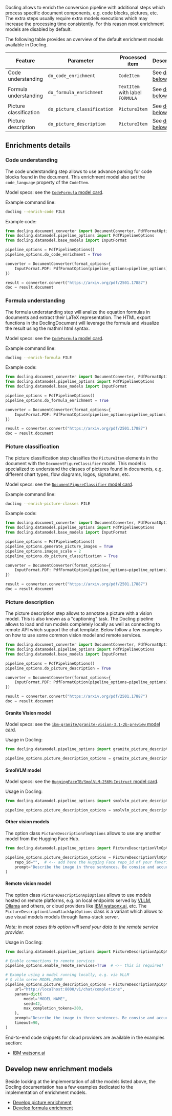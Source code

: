Docling allows to enrich the conversion pipeline with additional steps which process specific document components,
e.g. code blocks, pictures, etc. The extra steps usually require extra models executions which may increase
the processing time consistently. For this reason most enrichment models are disabled by default.

The following table provides an overview of the default enrichment models available in Docling.

| Feature | Parameter | Processed item | Description |
| ------- | --------- | ---------------| ----------- |
| Code understanding | `do_code_enrichment` | `CodeItem` | See [docs below](#code-understanding). |
| Formula understanding | `do_formula_enrichment` | `TextItem` with label `FORMULA` | See [docs below](#formula-understanding). |
| Picture classification | `do_picture_classification` | `PictureItem` | See [docs below](#picture-classification). |
| Picture description | `do_picture_description` | `PictureItem` | See [docs below](#picture-description). |


## Enrichments details

### Code understanding

The code understanding step allows to use advance parsing for code blocks found in the document.
This enrichment model also set the `code_language` property of the `CodeItem`.

Model specs: see the [`CodeFormula` model card](https://huggingface.co/ds4sd/CodeFormula).

Example command line:

```sh
docling --enrich-code FILE
```

Example code:

```py
from docling.document_converter import DocumentConverter, PdfFormatOption
from docling.datamodel.pipeline_options import PdfPipelineOptions
from docling.datamodel.base_models import InputFormat

pipeline_options = PdfPipelineOptions()
pipeline_options.do_code_enrichment = True

converter = DocumentConverter(format_options={
    InputFormat.PDF: PdfFormatOption(pipeline_options=pipeline_options)
})

result = converter.convert("https://arxiv.org/pdf/2501.17887")
doc = result.document
```

### Formula understanding

The formula understanding step will analize the equation formulas in documents and extract their LaTeX representation.
The HTML export functions in the DoclingDocument will leverage the formula and visualize the result using the mathml html syntax.

Model specs: see the [`CodeFormula` model card](https://huggingface.co/ds4sd/CodeFormula).

Example command line:

```sh
docling --enrich-formula FILE
```

Example code:

```py
from docling.document_converter import DocumentConverter, PdfFormatOption
from docling.datamodel.pipeline_options import PdfPipelineOptions
from docling.datamodel.base_models import InputFormat

pipeline_options = PdfPipelineOptions()
pipeline_options.do_formula_enrichment = True

converter = DocumentConverter(format_options={
    InputFormat.PDF: PdfFormatOption(pipeline_options=pipeline_options)
})

result = converter.convert("https://arxiv.org/pdf/2501.17887")
doc = result.document
```

### Picture classification

The picture classification step classifies the `PictureItem` elements in the document with the `DocumentFigureClassifier` model.
This model is specialized to understand the classes of pictures found in documents, e.g. different chart types, flow diagrams,
logos, signatures, etc.

Model specs: see the [`DocumentFigureClassifier` model card](https://huggingface.co/ds4sd/DocumentFigureClassifier).

Example command line:

```sh
docling --enrich-picture-classes FILE
```

Example code:

```py
from docling.document_converter import DocumentConverter, PdfFormatOption
from docling.datamodel.pipeline_options import PdfPipelineOptions
from docling.datamodel.base_models import InputFormat

pipeline_options = PdfPipelineOptions()
pipeline_options.generate_picture_images = True
pipeline_options.images_scale = 2
pipeline_options.do_picture_classification = True

converter = DocumentConverter(format_options={
    InputFormat.PDF: PdfFormatOption(pipeline_options=pipeline_options)
})

result = converter.convert("https://arxiv.org/pdf/2501.17887")
doc = result.document
```


### Picture description

The picture description step allows to annotate a picture with a vision model. This is also known as a "captioning" task.
The Docling pipeline allows to load and run models completely locally as well as connecting to remote API which support the chat template.
Below follow a few examples on how to use some common vision model and remote services.


```py
from docling.document_converter import DocumentConverter, PdfFormatOption
from docling.datamodel.pipeline_options import PdfPipelineOptions
from docling.datamodel.base_models import InputFormat

pipeline_options = PdfPipelineOptions()
pipeline_options.do_picture_description = True

converter = DocumentConverter(format_options={
    InputFormat.PDF: PdfFormatOption(pipeline_options=pipeline_options)
})

result = converter.convert("https://arxiv.org/pdf/2501.17887")
doc = result.document

```

#### Granite Vision model

Model specs: see the [`ibm-granite/granite-vision-3.1-2b-preview` model card](https://huggingface.co/ibm-granite/granite-vision-3.1-2b-preview).

Usage in Docling:

```py
from docling.datamodel.pipeline_options import granite_picture_description

pipeline_options.picture_description_options = granite_picture_description
```

#### SmolVLM model

Model specs: see the [`HuggingFaceTB/SmolVLM-256M-Instruct` model card](https://huggingface.co/HuggingFaceTB/SmolVLM-256M-Instruct).

Usage in Docling:

```py
from docling.datamodel.pipeline_options import smolvlm_picture_description

pipeline_options.picture_description_options = smolvlm_picture_description
```

#### Other vision models

The option class `PictureDescriptionVlmOptions` allows to use any another model from the Hugging Face Hub.

```py
from docling.datamodel.pipeline_options import PictureDescriptionVlmOptions

pipeline_options.picture_description_options = PictureDescriptionVlmOptions(
    repo_id="",  # <-- add here the Hugging Face repo_id of your favorite VLM
    prompt="Describe the image in three sentences. Be consise and accurate.",
)
```

#### Remote vision model

The option class `PictureDescriptionApiOptions` allows to use models hosted on remote platforms, e.g.
on local endpoints served by [VLLM](https://docs.vllm.ai), [Ollama](https://ollama.com/) and others,
or cloud providers like [IBM watsonx.ai](https://www.ibm.com/products/watsonx-ai), etc. The `PictureDescriptionLlamaStackApiOptions` class is a variant which allows to use visual models models through llama-stack server. 

_Note: in most cases this option will send your data to the remote service provider._

Usage in Docling:

```py
from docling.datamodel.pipeline_options import PictureDescriptionApiOptions

# Enable connections to remote services
pipeline_options.enable_remote_services=True  # <-- this is required!

# Example using a model running locally, e.g. via VLLM
# $ vllm serve MODEL_NAME
pipeline_options.picture_description_options = PictureDescriptionApiOptions(
    url="http://localhost:8000/v1/chat/completions",
    params=dict(
        model="MODEL NAME",
        seed=42,
        max_completion_tokens=200,
    ),
    prompt="Describe the image in three sentences. Be consise and accurate.",
    timeout=90,
)
```

End-to-end code snippets for cloud providers are available in the examples section:

- [IBM watsonx.ai](../examples/pictures_description_api.py)


## Develop new enrichment models

Beside looking at the implementation of all the models listed above, the Docling documentation has a few examples
dedicated to the implementation of enrichment models.

- [Develop picture enrichment](../examples/develop_picture_enrichment.py)
- [Develop formula enrichment](../examples/develop_formula_understanding.py)
